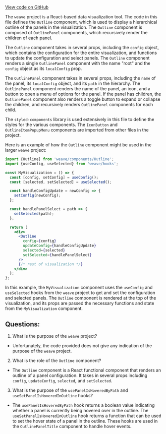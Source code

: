 [View code on GitHub](https://github.com/wandb/weave/weave-js/src/components/Sidebar/Outline.tsx)

The `weave` project is a React-based data visualization tool. The code in this file defines the `Outline` component, which is used to display a hierarchical outline of the panels in the visualization. The `Outline` component is composed of `OutlinePanel` components, which recursively render the children of each panel.

The `Outline` component takes in several props, including the `config` object, which contains the configuration for the entire visualization, and functions to update the configuration and select panels. The `Outline` component renders a single `OutlinePanel` component with the name "root" and the `config` object as its `localConfig` prop.

The `OutlinePanel` component takes in several props, including the `name` of the panel, its `localConfig` object, and its `path` in the hierarchy. The `OutlinePanel` component renders the name of the panel, an icon, and a button to open a menu of options for the panel. If the panel has children, the `OutlinePanel` component also renders a toggle button to expand or collapse the children, and recursively renders `OutlinePanel` components for each child.

The `styled-components` library is used extensively in this file to define the styles for the various components. The `IconButton` and `OutlineItemPopupMenu` components are imported from other files in the project.

Here is an example of how the `Outline` component might be used in the larger `weave` project:

```jsx
import {Outline} from 'weave/components/Outline';
import {useConfig, useSelected} from 'weave/hooks';

const MyVisualization = () => {
  const [config, setConfig] = useConfig();
  const [selected, setSelected] = useSelected();

  const handleConfigUpdate = newConfig => {
    setConfig(newConfig);
  };

  const handlePanelSelect = path => {
    setSelected(path);
  };

  return (
    <div>
      <Outline
        config={config}
        updateConfig={handleConfigUpdate}
        selected={selected}
        setSelected={handlePanelSelect}
      />
      {/* rest of visualization */}
    </div>
  );
};
```

In this example, the `MyVisualization` component uses the `useConfig` and `useSelected` hooks from the `weave` project to get and set the configuration and selected panels. The `Outline` component is rendered at the top of the visualization, and its props are passed the necessary functions and state from the `MyVisualization` component.
## Questions: 
 1. What is the purpose of the `weave` project?
- Unfortunately, the code provided does not give any indication of the purpose of the `weave` project. 

2. What is the role of the `Outline` component?
- The `Outline` component is a React functional component that renders an outline of a panel configuration. It takes in several props including `config`, `updateConfig`, `selected`, and `setSelected`.

3. What is the purpose of the `usePanelIsHoveredByPath` and `useSetPanelIsHoveredInOutline` hooks?
- The `usePanelIsHoveredByPath` hook returns a boolean value indicating whether a panel is currently being hovered over in the outline. The `useSetPanelIsHoveredInOutline` hook returns a function that can be used to set the hover state of a panel in the outline. These hooks are used in the `OutlinePanelTitle` component to handle hover events.